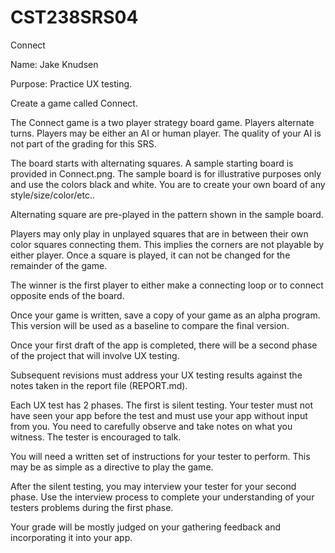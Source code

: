 # CST238SRS04
Connect

Name: Jake Knudsen

Purpose: Practice UX testing. 

Create a game called Connect.

The Connect game is a two player strategy board game. Players alternate turns. Players may be either an AI or human player. The quality of your AI is not part of the grading for this SRS.

The board starts with alternating squares. A sample starting board is provided in Connect.png. The sample board is for illustrative purposes only and use the colors black and white. You are to create your own board of any style/size/color/etc..

Alternating square are pre-played in the pattern shown in the sample board. 

Players may only play in unplayed squares that are in between their own color squares connecting them. This implies the corners are not playable by either player. Once a square is played, it can not be changed for the remainder of the game. 

The winner is the first player to either make a connecting loop or to connect opposite ends of the board. 

Once your game is written, save a copy of your game as an alpha program. This version will be used as a baseline to compare the final version. 

Once your first draft of the app is completed, there will be a second phase of the project that will involve UX testing. 

Subsequent revisions must address your UX testing results against the notes taken in the report file (REPORT.md). 

Each UX test has 2 phases. The first is silent testing. Your tester must not have seen your app before the test and must use your app without input from you. You need to carefully observe and take notes on what you witness. The tester is encouraged to talk. 

You will need a written set of instructions for your tester to perform. This may be as simple as a directive to play the game. 

After the silent testing, you may interview your tester for your second phase. Use the interview process to complete your understanding of your testers problems during the first phase. 

Your grade will be mostly judged on your gathering feedback and incorporating it into your app.
